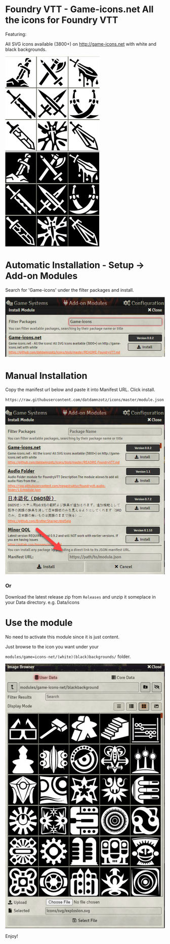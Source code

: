 # Foundry VTT - Game-icons.net All the icons for Foundry VTT 

Featuring:

All SVG icons available (3800+) on http://game-icons.net with white and black backgrounds.

![](.github/whitebackground.png?raw=true) ![](.github/blackbackground.png?raw=true)

# Automatic Installation - Setup -> Add-on Modules

Search for 'Game-icons' under the filter packages and install.

![](.github/installmodule.png?raw=true)

# Manual Installation

Copy the manifest url below and paste it into Manifest URL. Click install.

`https://raw.githubusercontent.com/datdamnzotz/icons/master/module.json`

![](.github/manifest.png?raw=true)

### Or

Download the latest release zip from `Releases` and unzip it someplace in your Data directory. e.g. Data/icons

# Use the module

No need to activate this module since it is just content.

Just browse to the icon you want under your

`modules/game=icons-net/(white)(black)backgrounds/` folder.

![](.github/browse.png?raw=true)


Enjoy!